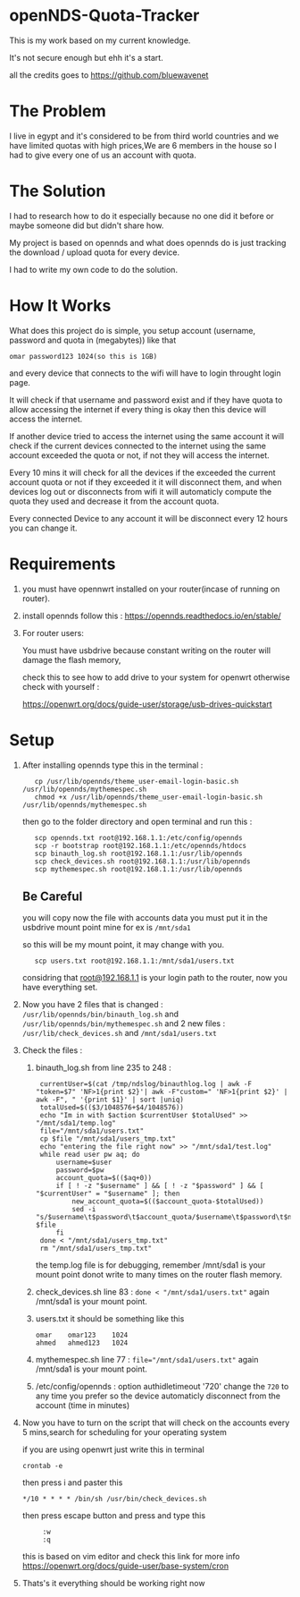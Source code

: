 # openNDS-Quota-Tracker
This is my work based on my current knowledge.

It's not secure enough but ehh it's a start.

all the credits goes to https://github.com/bluewavenet

# The Problem
I live in egypt and it's considered to be from third world countries and we have limited quotas with high prices,We are 6 members in the house
so I had to give every one of us an account with quota.

# The Solution
I had to research how to do it especially because no one did it before or maybe someone did but didn't share how.

My project is based on opennds and what does opennds do is just tracking the download / upload quota for every device.

I had to write my own code to do the solution.

# How It Works
What does this project do is simple, you setup account (username, password and quota in (megabytes)) like that 

```omar password123 1024(so this is 1GB)```

and every device that connects to the wifi will have to login throught login page.

It will check if that username and password exist and if they have quota to allow accessing the internet if every thing is okay then this device will access the internet.

If another device tried to access the internet using the same account it will check if the current devices connected to the internet using the same account exceeded the quota or not, if not they will access the internet.

Every 10 mins it will check for all the devices if the exceeded the current account quota or not if they exceeded it it will disconnect them, and when devices log out or disconnects from wifi it will automaticly compute the quota they used and decrease it from the account quota.

Every connected Device to any account it will be disconnect every 12 hours you can change it.

# Requirements
1. you must have opennwrt installed on your router(incase of running on router).
2. install opennds follow this : https://opennds.readthedocs.io/en/stable/
3. For  router users:

      You must have usbdrive because constant writing on the router will damage the flash memory,
      
      check this to see how to add drive to your system for openwrt otherwise check with yourself : 
      
      https://openwrt.org/docs/guide-user/storage/usb-drives-quickstart
# Setup

1. After installing opennds type this in the terminal : 
          
          cp /usr/lib/opennds/theme_user-email-login-basic.sh /usr/lib/opennds/mythemespec.sh
          chmod +x /usr/lib/opennds/theme_user-email-login-basic.sh /usr/lib/opennds/mythemespec.sh

      then go to the folder directory and open terminal and run this :

          scp opennds.txt root@192.168.1.1:/etc/config/opennds
          scp -r bootstrap root@192.168.1.1:/etc/opennds/htdocs
          scp binauth_log.sh root@192.168.1.1:/usr/lib/opennds
          scp check_devices.sh root@192.168.1.1:/usr/lib/opennds
          scp mythemespec.sh root@192.168.1.1:/usr/lib/opennds

      ## Be Careful
      you will copy now the file with accounts data you must put it in the usbdrive mount point mine for ex is ```/mnt/sda1```

      so this will be my mount point, it may change with you.
          
          scp users.txt root@192.168.1.1:/mnt/sda1/users.txt

      considring that root@192.168.1.1 is your login path to the router, now you have everything set.

2. Now you have 2 files that is changed :  ```/usr/lib/opennds/bin/binauth_log.sh``` and ```/usr/lib/opennds/bin/mythemespec.sh```
    and 2 new files : ```/usr/lib/check_devices.sh``` and ```/mnt/sda1/users.txt```
    
3. Check the files :
    1. binauth_log.sh from line 235 to 248 :

            currentUser=$(cat /tmp/ndslog/binauthlog.log | awk -F "token=$7" 'NF>1{print $2}'| awk -F"custom=" 'NF>1{print $2}' | awk -F", " '{print $1}' | sort |uniq)
            totalUsed=$(($3/1048576+$4/1048576))
            echo "Im in with $action $currentUser $totalUsed" >> "/mnt/sda1/temp.log"
            file="/mnt/sda1/users.txt"
            cp $file "/mnt/sda1/users_tmp.txt"
            echo "entering the file right now" >> "/mnt/sda1/test.log"
            while read user pw aq; do
                username=$user
                password=$pw
                account_quota=$(($aq+0))
                if [ ! -z "$username" ] && [ ! -z "$password" ] && [ "$currentUser" = "$username" ]; then
                    new_account_quota=$(($account_quota-$totalUsed))
                    sed -i "s/$username\t$password\t$account_quota/$username\t$password\t$new_account_quota/" $file
                fi
            done < "/mnt/sda1/users_tmp.txt"
            rm "/mnt/sda1/users_tmp.txt"
            
        the temp.log file is for debugging, remember /mnt/sda1 is your mount point donot write to many times on the router flash memory.
    2. check_devices.sh line 83 : ```done < "/mnt/sda1/users.txt"``` again /mnt/sda1 is your mount point.
    3. users.txt it should be something like this
        
        ```
        omar    omar123    1024
        ahmed   ahmed123   1024
        ```
    4. mythemespec.sh line 77 : ```file="/mnt/sda1/users.txt"``` again /mnt/sda1 is your mount point.
    5. /etc/config/opennds : option authidletimeout '720' change the `720` to any time you prefer so the device automaticly disconnect from the account (time in minutes)
4. Now you have to turn on the script that will check on the accounts every 5 mins,search for scheduling for your operating system

      if you are using openwrt just write this in terminal 
      
      ```crontab -e```
            
      then press i and paster this
        
      ```*/10 * * * * /bin/sh /usr/bin/check_devices.sh```
            
      then press escape button and press and type this
       
            :w
            :q
            
      this is based on vim editor and check this link for more info https://openwrt.org/docs/guide-user/base-system/cron
5. Thats's it everything should be working right now
